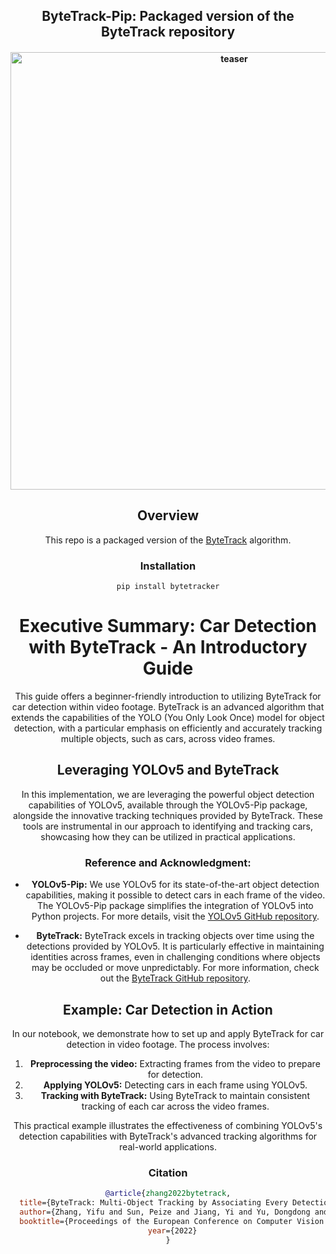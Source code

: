 <div align="center">
<h2>
  ByteTrack-Pip: Packaged version of the ByteTrack repository
</h2>
<h4>
    <img width="700" alt="teaser" src="assets/traffic.gif">
</h4>

## <div align="center">Overview</div>

This repo is a packaged version of the [ByteTrack](https://github.com/ifzhang/ByteTrack) algorithm.
### Installation
```
pip install bytetracker
```
# Executive Summary: Car Detection with ByteTrack - An Introductory Guide

This guide offers a beginner-friendly introduction to utilizing ByteTrack for car detection within video footage. ByteTrack is an advanced algorithm that extends the capabilities of the YOLO (You Only Look Once) model for object detection, with a particular emphasis on efficiently and accurately tracking multiple objects, such as cars, across video frames.

## Leveraging YOLOv5 and ByteTrack

In this implementation, we are leveraging the powerful object detection capabilities of YOLOv5, available through the YOLOv5-Pip package, alongside the innovative tracking techniques provided by ByteTrack. These tools are instrumental in our approach to identifying and tracking cars, showcasing how they can be utilized in practical applications.

### Reference and Acknowledgment:

- **YOLOv5-Pip:** We use YOLOv5 for its state-of-the-art object detection capabilities, making it possible to detect cars in each frame of the video. The YOLOv5-Pip package simplifies the integration of YOLOv5 into Python projects. For more details, visit the [YOLOv5 GitHub repository](https://github.com/ultralytics/yolov5).

- **ByteTrack:** ByteTrack excels in tracking objects over time using the detections provided by YOLOv5. It is particularly effective in maintaining identities across frames, even in challenging conditions where objects may be occluded or move unpredictably. For more information, check out the [ByteTrack GitHub repository](https://github.com/ifzhang/ByteTrack).

## Example: Car Detection in Action

In our notebook, we demonstrate how to set up and apply ByteTrack for car detection in video footage. The process involves:

1. **Preprocessing the video:** Extracting frames from the video to prepare for detection.
2. **Applying YOLOv5:** Detecting cars in each frame using YOLOv5.
3. **Tracking with ByteTrack:** Using ByteTrack to maintain consistent tracking of each car across the video frames.

This practical example illustrates the effectiveness of combining YOLOv5's detection capabilities with ByteTrack's advanced tracking algorithms for real-world applications.



### Citation
```bibtex
@article{zhang2022bytetrack,
  title={ByteTrack: Multi-Object Tracking by Associating Every Detection Box},
  author={Zhang, Yifu and Sun, Peize and Jiang, Yi and Yu, Dongdong and Weng, Fucheng and Yuan, Zehuan and Luo, Ping and Liu, Wenyu and Wang, Xinggang},
  booktitle={Proceedings of the European Conference on Computer Vision (ECCV)},
  year={2022}
}
```
